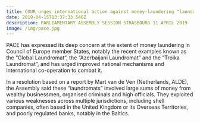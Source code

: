 ```yaml
---
title: COUR urges international action against money-laundering "laundromats"
date: 2019-04-15T13:37:33.546Z
description: PARLIAMENTARY ASSEMBLY SESSION STRASBOURG 11 APRIL 2019
image: /img/pace.jpg
---
```

PACE has expressed its deep concern at the extent of money laundering in Council of Europe member States, notably the recent examples known as the “Global Laundromat”, the “Azerbaijani Laundromat” and the “Troika Laundromat”, and has urged improved national mechanisms and international co-operation to combat it.



In a resolution based on a report by Mart van de Ven (Netherlands, ALDE), the Assembly said these “laundromats” involved large sums of money from wealthy businessmen, organised criminals and high officials. They exploited various weaknesses across multiple jurisdictions, including shell companies, often based in the United Kingdom or its Overseas Territories, and poorly regulated banks, notably in the Baltics.
